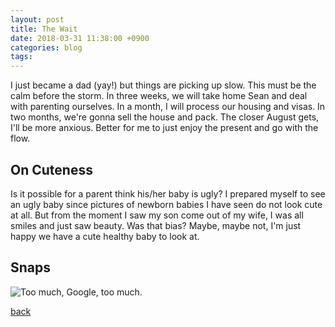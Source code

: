 ```yaml
---
layout: post
title: The Wait
date: 2018-03-31 11:38:00 +0900
categories: blog
tags: 
---
```


I just became a dad (yay!) but things are picking up slow. This must be the calm before the storm. In three weeks, we will take home Sean and deal with parenting ourselves. In a month, I will process our housing and visas. In two months, we're gonna sell the house and pack. The closer August gets, I'll be more anxious. Better for me to just enjoy the present and go with the flow.

## On Cuteness

Is it possible for a parent think his/her baby is ugly? I prepared myself to see an ugly baby since pictures of newborn babies I have seen do not look cute at all. But from the moment I saw my son come out of my wife, I was all smiles and just saw beauty. Was that bias? Maybe, maybe not, I'm just happy we have a cute healthy baby to look at.

## Snaps

![](/assets/img/20180330-digitalcityspring.jpg "Too much, Google, too much.")

[back](/blog)
